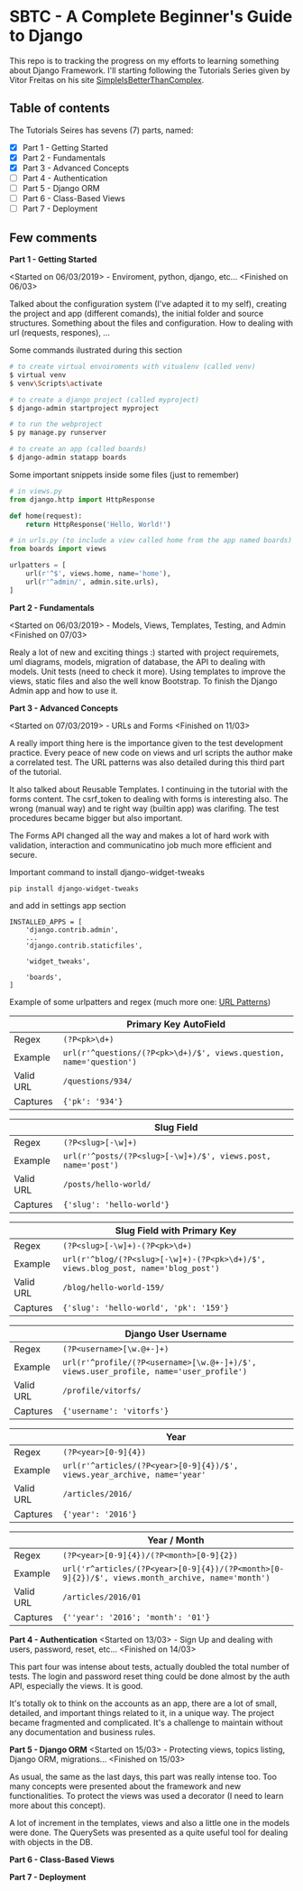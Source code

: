 
# SBTC - A Complete Beginner's Guide to Django

This repo is to tracking the progress on my efforts to learning something about Django Framework. I'll starting following the Tutorials Series given by Vitor Freitas on his site [SimpleIsBetterThanComplex](http://simpleisbetterthancomplex.com/).

## Table of contents

The Tutorials Seires has sevens (7) parts, named:

- [x] Part 1 - Getting Started
- [x] Part 2 - Fundamentals
- [x] Part 3 - Advanced Concepts
- [ ] Part 4 - Authentication
- [ ] Part 5 - Django ORM
- [ ] Part 6 - Class-Based Views
- [ ] Part 7 - Deployment

## Few comments

__Part 1 - Getting Started__

<Started on 06/03/2019> - Enviroment, python, django, etc... 
<Finished on 06/03>

Talked about the configuration system (I've adapted it to my self), creating the project and app (different comands), the initial folder and source structures. Something about the files and configuration. How to dealing with url (requests, respones), ...

Some commands ilustrated during this section

```bash
# to create virtual envoiroments with vitualenv (called venv)
$ virtual venv
$ venv\Scripts\activate

# to create a django project (called myproject)
$ django-admin startproject myproject

# to run the webproject
$ py manage.py runserver

# to create an app (called boards)
$ django-admin statapp boards

```

Some important snippets inside some files (just to remember)
```python
# in views.py
from django.http import HttpResponse

def home(request):
    return HttpResponse('Hello, World!')

# in urls.py (to include a view called home from the app named boards)
from boards import views

urlpatters = [
    url(r'^$', views.home, name='home'),
    url(r'^admin/', admin.site.urls),
]
```

__Part 2 - Fundamentals__

<Started on 06/03/2019> - Models, Views, Templates, Testing, and Admin 
<Finished on 07/03>

Realy a lot of new and exciting things :) started with project requiremets, uml diagrams, models, migration of database, the API to dealing with models. Unit tests (need to check it more). Using templates to improve the views, static files and also the well know Bootstrap. To finish the Django Admin app and how to use it.

__Part 3 - Advanced Concepts__

<Started on 07/03/2019> - URLs and Forms 
<Finished on 11/03>

A really import thing here is the importance given to the test development practice. Every peace of new code on views and url scripts the author make a correlated test. The URL patterns was also detailed during this third part of the tutorial.

It also talked about Reusable Templates. I continuing in the tutorial with the forms content. The csrf_token to dealing with forms is interesting also. The wrong (manual way) and te right way (builtin app) was clarifing. The test procedures became bigger but also important.

The Forms API changed all the way and makes a lot of hard work with validation, interaction and communicatino job much more efficient and secure.

Important command to install django-widget-tweaks

```
pip install django-widget-tweaks
```
and add in settings app section
```
INSTALLED_APPS = [
    'django.contrib.admin',
    ...
    'django.contrib.staticfiles',

    'widget_tweaks',

    'boards',
]
```

Example of some urlpatters and regex (much more one: [URL Patterns](https://simpleisbetterthancomplex.com/references/2016/10/10/url-patterns.html))


| |**Primary Key AutoField**
-----|-------
Regex | ```(?P<pk>\d+)```
Example | ```url(r'^questions/(?P<pk>\d+)/$', views.question, name='question')```
Valid URL | ```/questions/934/```
Captures | ```{'pk': '934'}```


| |**Slug Field**
-----|-------
Regex | ```(?P<slug>[-\w]+)```
Example | ```url(r'^posts/(?P<slug>[-\w]+)/$', views.post, name='post')```
Valid URL | ```/posts/hello-world/```
Captures | ```{'slug': 'hello-world'}```


| |**Slug Field with Primary Key**
-----|-------
Regex | ```(?P<slug>[-\w]+)-(?P<pk>\d+)```
Example | ```url(r'^blog/(?P<slug>[-\w]+)-(?P<pk>\d+)/$', views.blog_post, name='blog_post')```
Valid URL | ```/blog/hello-world-159/```
Captures | ```{'slug': 'hello-world', 'pk': '159'}```


| |**Django User Username**
-----|-------
Regex | ```(?P<username>[\w.@+-]+)```
Example | ```url(r'^profile/(?P<username>[\w.@+-]+)/$', views.user_profile, name='user_profile')```
Valid URL | ```/profile/vitorfs/```
Captures | ```{'username': 'vitorfs'}```


| |**Year**
-----|-------
Regex | ```(?P<year>[0-9]{4})```
Example | ```url(r'^articles/(?P<year>[0-9]{4})/$', views.year_archive, name='year'```
Valid URL | ```/articles/2016/```
Captures | ```{'year': '2016'}```


| |**Year / Month**
-----|-------
Regex | ```(?P<year>[0-9]{4})/(?P<month>[0-9]{2})```
Example | ```url('r^articles/(?P<year>[0-9]{4})/(?P<month>[0-9]{2})/$', views.month_archive, name='month')```
Valid URL | ```/articles/2016/01```
Captures | ```{''year': '2016'; 'month': '01'}```




__Part 4 - Authentication__
<Started on 13/03> - Sign Up and dealing with users, password, reset, etc... 
<Finished on 14/03>

This part four was intense about tests, actually doubled the total number of tests. The login and password reset thing could be done almost by the auth API, especially the views. It is good.

It's totally ok to think on the accounts as an app, there are a lot of small, detailed, and important things related to it, in a unique way. The project became fragmented and complicated. It's a challenge to maintain without any documentation and business rules.


__Part 5 - Django ORM__
<Started on 15/03> - Protecting views, topics listing, Django ORM, migrations...
<Finished on 15/03>

As usual, the same as the last days, this part was really intense too. Too many concepts were presented about the framework and new functionalities. To protect the views was used a decorator (I need to learn more about this concept).

A lot of increment in the templates, views and also a little one in the models were done. The QuerySets was presented as a quite useful tool for dealing with objects in the DB.


__Part 6 - Class-Based Views__

__Part 7 - Deployment__


